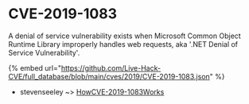 # CVE-2019-1083

A denial of service vulnerability exists when Microsoft Common Object Runtime Library improperly handles web requests, aka '.NET Denial of Service Vulnerability'.

{% embed url="https://github.com/Live-Hack-CVE/full_database/blob/main/cves/2019/CVE-2019-1083.json" %}


* stevenseeley ~> [HowCVE-2019-1083Works](https://www.alice-snow.ru/2019/database/cve-2019-1083/howcve-2019-1083works-stevenseeley)